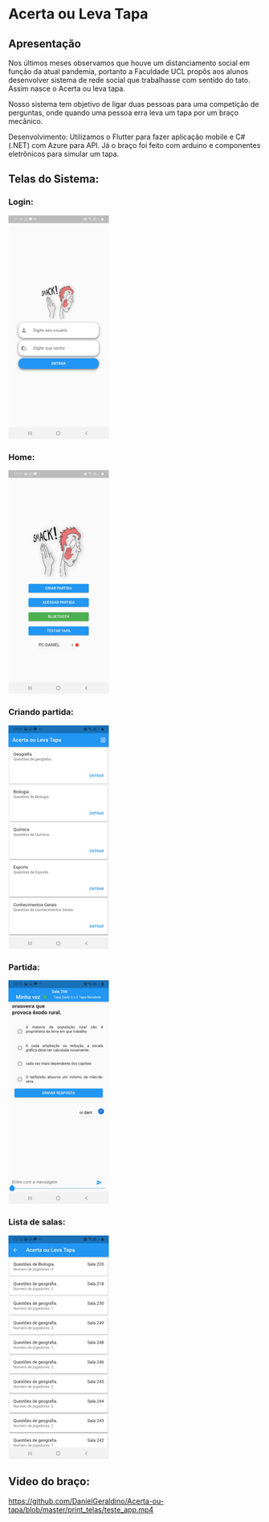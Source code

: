 # Acerta ou Leva Tapa

## Apresentação

Nos últimos meses observamos que houve um distanciamento social em função da atual pandemia, portanto a Faculdade UCL propôs aos alunos desenvolver sistema de rede social que trabalhasse com sentido do tato. Assim nasce o Acerta ou leva tapa.

Nosso sistema tem objetivo de ligar duas pessoas para uma competição de perguntas, onde quando uma pessoa erra leva um tapa por um braço mecânico.

Desenvolvimento:
Utilizamos o Flutter para fazer aplicação mobile e C# (.NET) com Azure para API. Já o braço foi feito com arduino e componentes eletrônicos para simular um tapa.

## Telas do Sistema:

### Login:
<img src="https://github.com/DanielGeraldino/Acerta-ou-tapa/blob/master/print_telas/login.jpg" width="200">
<!-- ![alt text](https://github.com/DanielGeraldino/Acerta-ou-tapa/blob/master/print_telas/login.jpg) -->

### Home:
<img src="https://github.com/DanielGeraldino/Acerta-ou-tapa/blob/master/print_telas/home.jpg" width="200">
<!-- ![alt text](https://github.com/DanielGeraldino/Acerta-ou-tapa/blob/master/print_telas/home.jpg) -->

### Criando partida:
<img src="https://github.com/DanielGeraldino/Acerta-ou-tapa/blob/master/print_telas/catalago_games.jpg" width="200">
<!-- ![alt text](https://github.com/DanielGeraldino/Acerta-ou-tapa/blob/master/print_telas/catalago_games.jpg) -->

### Partida:
<img src="https://github.com/DanielGeraldino/Acerta-ou-tapa/blob/master/print_telas/game2.jpg" width="200">
<!-- ![alt text](https://github.com/DanielGeraldino/Acerta-ou-tapa/blob/master/print_telas/game2.jpg) -->

### Lista de salas:
<img src="https://github.com/DanielGeraldino/Acerta-ou-tapa/blob/master/print_telas/lista_salas.jpg" width="200">
<!-- ![alt text](https://github.com/DanielGeraldino/Acerta-ou-tapa/blob/master/print_telas/lista_salas.jpg) -->

## Video do braço:

https://github.com/DanielGeraldino/Acerta-ou-tapa/blob/master/print_telas/teste_app.mp4

